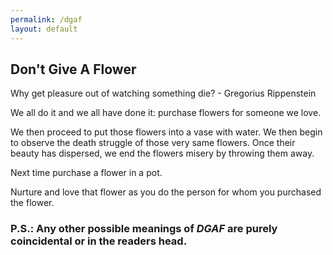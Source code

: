 ```yaml
---
permalink: /dgaf
layout: default
---
```


## Don't Give A Flower

<span class="quote">Why get pleasure out of watching something die?</span>
<span class="quote_signature">- Gregorius Rippenstein</span>

We all do it and we all have done it: purchase flowers for someone we love.

We then proceed to put those flowers into a vase with water. We then begin to observe the death struggle of those very same flowers. Once their beauty has dispersed, we end the flowers misery by throwing them away.

Next time purchase a flower in a pot.

Nurture and love that flower as you do the person for whom you purchased the flower.

### P.S.: Any other possible meanings of *DGAF* are purely coincidental or in the readers head.
